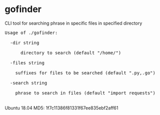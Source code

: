 # gofinder
CLI tool for searching phrase in specific files in specified directory<br>
<pre>
Usage of ./gofinder:<br>
  -dir string<br>
      directory to search (default "/home/")<br>
  -files string<br>
    suffixes for files to be searched (default ".py,.go")<br>
  -search string<br>
    phrase to search in files (default "import requests")
</pre>
<br>
Ubuntu 18.04 MD5: 1f7c11386f81331f67ee835ebf2aff61
